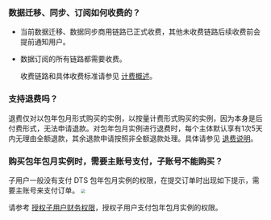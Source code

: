 
### 数据迁移、同步、订阅如何收费的？
- 当前数据迁移、数据同步商用链路已正式收费，其他未收费链路后续收费前会提前通知用户。

- 数据订阅的所有链路都需要收费。

  收费链路和具体收费标准请参见 [计费概述](https://cloud.tencent.com/document/product/571/18736)。

### 支持退费吗？
退费仅对以包年包月形式购买的实例，以按量计费形式购买的实例，因为本身是后付费形式，无法申请退款。对包年包月实例进行退费时，每个主体默认享有1次5天内无理由全额退款，其余退款申请按照非全额退款处理。具体请参见 [退费说明](https://cloud.tencent.com/document/product/571/40536)。

### 购买包年包月实例时，需要主账号支付，子账号不能购买？

子用户一般没有支付 DTS 包年包月实例的权限，在提交订单时出现如下提示，需要主账号来支付订单。
<img src="https://qcloudimg.tencent-cloud.cn/raw/7021295fe0446e8e13155e22ada17687.png" style="zoom:50%;" />

请参考 [授权子用户财务权限](https://cloud.tencent.com/document/product/571/74020)，授权子用户支付包年包月实例的权限。
